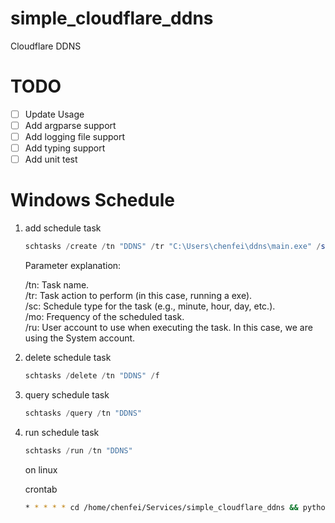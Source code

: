 # simple_cloudflare_ddns
Cloudflare DDNS

# TODO
- [ ] Update Usage
- [ ] Add argparse support
- [ ] Add logging file support
- [ ] Add typing support
- [ ] Add unit test

# Windows Schedule
1. add schedule task
    ```powershell
    schtasks /create /tn "DDNS" /tr "C:\Users\chenfei\ddns\main.exe" /sc minute /mo 1 /ru System
    ```  
    Parameter explanation:  
  
    /tn: Task name.  
    /tr: Task action to perform (in this case, running a exe).  
    /sc: Schedule type for the task (e.g., minute, hour, day, etc.).  
    /mo: Frequency of the scheduled task.  
    /ru: User account to use when executing the task. In this case, we are using the System account.  

2. delete schedule task
    ```powershell
    schtasks /delete /tn "DDNS" /f
    ```
3. query schedule task
    ```powershell
    schtasks /query /tn "DDNS"
    ```
4. run schedule task
    ```powershell
    schtasks /run /tn "DDNS"
    ```

    on linux

    crontab
    ```bash
    * * * * * cd /home/chenfei/Services/simple_cloudflare_ddns && python3 main.py >> /home/chenfei/Services/simple_cloudflare_ddns/ddns.log 2>&1
    ```
